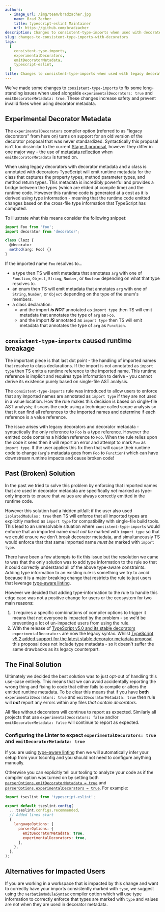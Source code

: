 ```yaml
---
authors:
  - image_url: /img/team/bradzacher.jpg
    name: Brad Zacher
    title: typescript-eslint Maintainer
    url: https://github.com/bradzacher
description: Changes to consistent-type-imports when used with decorators, experimentalDecorators, and emitDecoratorMetadata
slug: changes-to-consistent-type-imports-with-decorators
tags:
  [
    consistent-type-imports,
    experimentalDecorators,
    emitDecoratorMetadata,
    typescript-eslint,
  ]
title: Changes to consistent-type-imports when used with legacy decorators and decorator metadata
---
```


We've made some changes to `consistent-type-imports` to fix some long-standing issues when used alongside `experimentalDecorators: true` and `emitDecoratorMetadata: true`. These changes increase safety and prevent invalid fixes when using decorator metadata.

<!-- truncate -->

## Experimental Decorator Metadata

The `experimentalDecorators` compiler option (referred to as "legacy decorators" from here on) turns on support for an old version of the decorator proposal that was never standardized. Syntactically this proposal isn't too dissimilar to the current [Stage 3 proposal](https://github.com/tc39/proposal-decorators), however they differ in one major way - the use of [metadata reflection](https://rbuckton.github.io/reflect-metadata/) when `emitDecoratorMetadata` is turned on.

When using legacy decorators with decorator metadata and a class is annotated with decorators TypeScript will emit runtime metadata for the class that captures the property types, method parameter types, and method return types. This metadata is incredibly powerful and provides a bridge between the types (which are elided at compile time) and the runtime code. However this runtime code is generated at a cost as it is derived using type information - meaning that the runtime code emitted changes based on the cross-file type information that TypeScript has computed.

To illustrate what this means consider the following snippet:

```ts
import Foo from 'foo';
import decorator from 'decorator';

class Clazz {
  @decorator
  method(arg: Foo) {}
}
```

If the imported name `Foo` resolves to...

- a type then TS will emit metadata that annotates `arg` with one of `Function`, `Object`, `String`, `Number`, or `Boolean` depending on what that type resolves to.
- an enum then TS will emit metadata that annotates `arg` with one of `String`, `Number`, or `Object` depending on the type of the enum's members.
- a class declaration:
  - and the import **_is NOT_** annotated as `import type` then TS will emit metadata that annotates the type of `arg` as `Foo`.
  - and the import **_IS_** annotated as `import type` then TS will emit metadata that annotates the type of `arg` as `Function`.

## `consistent-type-imports` caused runtime breakage

The important piece is that last dot point - the handling of imported names that resolve to class declarations. If the import is not annotated as `import type` then TS emits a runtime reference to the imported name. This runtime reference is implicit and requires type information to derive - you cannot derive its existence purely based on single-file AST analysis.

The `consistent-type-imports` rule was introduced to allow users to enforce that any imported names are annotated as `import type` if they are not used in a value location. How the rule makes this decision is based on single-file AST analysis; it scans the code using a technique called scope analysis so that it can find all references to the imported names and determine if each reference is a value reference.

The issue arises with legacy decorators and decorator metadata - syntactically the only reference to `Foo` is a type reference. However the emitted code contains a hidden reference to `Foo`. When the rule relies upon the code it sees then it will report an error and attempt to mark `Foo` as `import type`. If the user applies this fix then that will cause their runtime code to change (`arg`'s metadata goes from `Foo` to `Function`) which can have downstream runtime impacts and cause broken code!

## Past (Broken) Solution

In the past we tried to solve this problem by enforcing that imported names that are used in decorator metadata are specifically _not_ marked as type-only imports to ensure that values are always correctly emitted in the runtime code.

However this solution had a hidden pitfall; if the user also used `isolatedModules: true` then TS will enforce that all imported types are explicitly marked as `import type` for compatibility with single-file build tools. This lead to an unresolvable situation where `consistent-type-imports` would enforce that an imported name _must not be_ marked with `import type` so that we could ensure we don't break decorator metadata, and simultaneously TS would enforce that that same imported name _must be_ marked with `import type`.

There have been a few attempts to fix this issue but the resolution we came to was that the only solution was to add type information to the rule so that it could correctly understand all of the above type-aware constraints. Adding type information to an existing rule is something we try to avoid because it is a major breaking change that restricts the rule to just users that leverage [type-aware linting](/getting-started/typed-linting).

However we decided that adding type-information to the rule to handle this edge case was not a positive change for users or the ecosystem for two main reasons:

1. It requires a specific combinations of compiler options to trigger it means that not everyone is impacted by the problem - so we'd be preventing a lot of un-impacted users from using the rule.
2. With the release of [TypeScript v5.0 and its stable decorators](https://www.typescriptlang.org/docs/handbook/release-notes/typescript-5-0.html#decorators) `experimentalDecorators` are now the legacy syntax. Whilst [TypeScript v5.2 added support for the latest stable decorator metadata proposal](https://www.typescriptlang.org/docs/handbook/release-notes/typescript-5-2.html#decorator-metadata) this proposal does not include type metadata - so it doesn't suffer the same drawbacks as its legacy counterpart.

## The Final Solution

Ultimately we decided the best solution was to just opt-out of handling this use-case entirely. This means that we can avoid accidentally reporting the wrong thing and fixing to code that either fails to compile or alters the emitted runtime metadata. To be clear this means that if you have **both** `experimentalDecorators: true` and `emitDecoratorMetadata: true` then rule will **_not_** report any errors within any files _that contain decorators_.

All files without decorators will continue to report as expected. Similarly all projects that use `experimentalDecorators: false` and/or `emitDecoratorMetadata: false` will continue to report as expected.

### Configuring the Linter to expect `experimentalDecorators: true` and `emitDecoratorMetadata: true`

If you are using [type-aware linting](/linting/typed-linting) then we will automatically infer your setup from your tsconfig and you should not need to configure anything manually.

Otherwise you can explicitly tell our tooling to analyze your code as if the compiler option was turned on by setting both [`parserOptions.emitDecoratorMetadata = true`](/packages/parser/#emitdecoratormetadata) and [`parserOptions.experimentalDecorators = true`](/packages/parser/#experimentaldecorators). For example:

```js title="eslint.config.js"
import tseslint from 'typescript-eslint';

export default tseslint.config(
  ...tseslint.configs.recommended,
  // Added lines start
  {
    languageOptions: {
      parserOptions: {
        emitDecoratorMetadata: true,
        experimentalDecorators: true,
      },
    },
  },
);
```

## Alternatives for Impacted Users

If you are working in a workspace that is impacted by this change and want to correctly have your imports consistently marked with `type`, we suggest using the [`verbatimModuleSyntax`](https://www.typescriptlang.org/tsconfig#verbatimModuleSyntax) compiler option which will use type information to correctly enforce that types are marked with `type` and values are not when they are used in decorator metadata.
